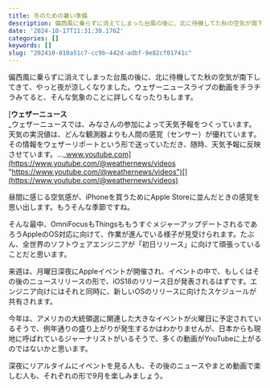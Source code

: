 ```yaml
---
title: 冬のための暑い準備
description: 偏西風に乗らずに消えてしまった台風の後に、北に待機してた秋の空気が南下してきて、やっと夜が涼しくなりました。ウェザーニュースライブの動画をチラチラみてると、そんな気象のことに詳しくなったりもします。
date: '2024-10-17T11:31:38.176Z'
categories: []
keywords: []
slug: "202410-010a51c7-cc9b-442d-adbf-9e82cf01741c"
---
```

偏西風に乗らずに消えてしまった台風の後に、北に待機してた秋の空気が南下してきて、やっと夜が涼しくなりました。ウェザーニュースライブの動画をチラチラみてると、そんな気象のことに詳しくなったりもします。

[**ウェザーニュース**  
_ウェザーニュースでは、みなさんの参加によって天気予報をつくっています。 天気の実況値は、どんな観測器よりも人間の感覚（センサー）が優れています。 その情報をウェザーリポートという形で送っていただき、随時、天気予報に反映させています。…_www.youtube.com](https://www.youtube.com/@weathernews/videos "https://www.youtube.com/@weathernews/videos")[](https://www.youtube.com/@weathernews/videos)

昼間に感じる空気感が、iPhoneを買うためにApple Storeに並んだときの感覚を思い出します。もうそんな季節ですね。

そんな最中、OmniFocusもThingsももうすぐメジャーアップデートされるであろうAppleのOS対応に向けて、作業が進んでいる様子が見受けられます。たぶん、全世界のソフトウェアエンジニアが「初日リリース」に向けて頑張っていることだと思います。

来週は、月曜日深夜にAppleイベントが開催され、イベントの中で、もしくはその後のニュースリリースの形で、iOS18のリリース日が発表されるはずです。エンジニア向けにはそれと同時に、新しいOSのリリースに向けたスケジュールが共有されます。

今年は、アメリカの大統領選に関連した大きなイベントが火曜日に予定されているそうで、例年通りの盛り上がりが発生するかはわかりませんが、日本からも現地に呼ばれているジャーナリストがいるそうで、多くの動画がYouTubeに上がるのではないかと思います。

深夜にリアルタイムにイベントを見る人も、その後のニュースやまとめ動画で楽しむ人も、それぞれの形で9月を楽しみましょう。